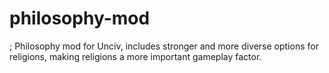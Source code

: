 # philosophy-mod
; Philosophy mod for Unciv, includes stronger and more diverse options for religions, making religions a more important gameplay factor.
